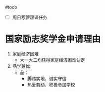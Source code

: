 #todo 

- [ ] 周日写管理课任务

# 国家励志奖学金申请理由

1. 家庭经济困难
	- 大一大二均获得家庭经济困难认定
2. 品学兼优
	- 品：
		- 脚踏实地，诚实守信
		- 热爱劳动，积极参加学校